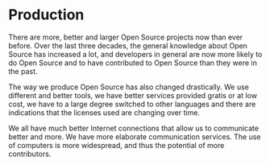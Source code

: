 # Production

There are more, better and larger Open Source projects now than ever before.
Over the last three decades, the general knowledge about Open Source has
increased a lot, and developers in general are now more likely to do Open
Source and to have contributed to Open Source than they were in the past.

The way we produce Open Source has also changed drastically. We use different
and better tools, we have better services provided gratis or at low cost, we
have to a large degree switched to other languages and there are indications
that the licenses used are changing over time.

We all have much better Internet connections that allow us to communicate
better and more. We have more elaborate communication services. The use of
computers is more widespread, and thus the potential of more contributors.
